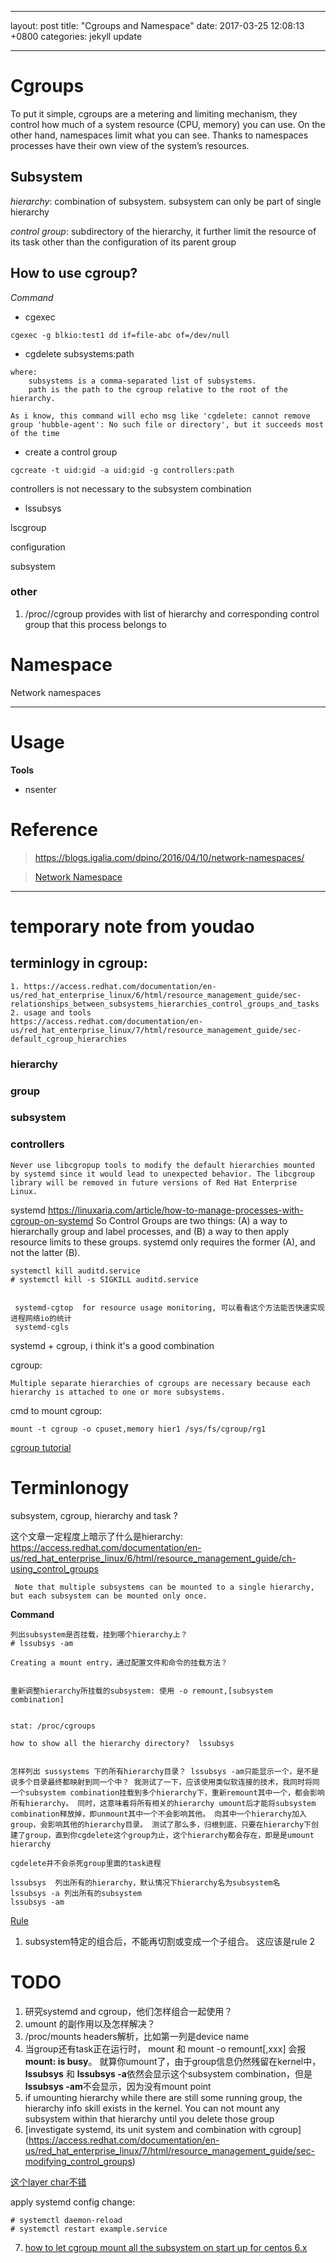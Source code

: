 

---

layout: post
title:  "Cgroups and Namespace"
date:   2017-03-25 12:08:13 +0800
categories: jekyll update

---

# Cgroups

To put it simple, cgroups are a metering and limiting mechanism, they control 
how much of a system resource (CPU, memory) you can use. On the other hand, 
namespaces limit what you can see. Thanks to namespaces processes have their 
own view of the system’s resources.

## Subsystem

*hierarchy*: combination of subsystem. subsystem can only be part of single hierarchy

*control group*: subdirectory of the hierarchy, it further limit the resource of its task other than the configuration of its parent group


## How to use cgroup?

*Command*

- cgexec
```
cgexec -g blkio:test1 dd if=file-abc of=/dev/null
```

- cgdelete subsystems:path
```
where:
    subsystems is a comma‑separated list of subsystems.
    path is the path to the cgroup relative to the root of the hierarchy.

As i know, this command will echo msg like 'cgdelete: cannot remove group 'hubble-agent': No such file or directory', but it succeeds most of the time
```

- create a control group
```
cgcreate -t uid:gid -a uid:gid -g controllers:path
```
controllers is not necessary to the subsystem combination


- lssubsys

lscgroup

configuration

subsystem


### other

1. /proc/<pid>/cgroup provides with list of hierarchy and corresponding control group that this process belongs to


# Namespace

Network namespaces



---


# Usage

**Tools**
- nsenter


# Reference

> https://blogs.igalia.com/dpino/2016/04/10/network-namespaces/

> [Network Namespace](http://cizixs.com/2017/02/10/network-virtualization-network-namespace)









---

# temporary note from youdao




## terminlogy in cgroup:
    1. https://access.redhat.com/documentation/en-us/red_hat_enterprise_linux/6/html/resource_management_guide/sec-relationships_between_subsystems_hierarchies_control_groups_and_tasks
    2. usage and tools
    https://access.redhat.com/documentation/en-us/red_hat_enterprise_linux/7/html/resource_management_guide/sec-default_cgroup_hierarchies
    
### hierarchy
### group
### subsystem
### controllers
    
    
    
    Never use libcgropup tools to modify the default hierarchies mounted by systemd since it would lead to unexpected behavior. The libcgroup library will be removed in future versions of Red Hat Enterprise Linux. 


systemd  https://linuxaria.com/article/how-to-manage-processes-with-cgroup-on-systemd 
    So Control Groups are two things: (A) a way to hierarchally group and label processes, and (B) a way to then apply resource limits to these groups. systemd only requires the former (A), and not the latter (B).
    
    systemctl kill auditd.service
    # systemctl kill -s SIGKILL auditd.service
    
    
     systemd-cgtop  for resource usage monitoring, 可以看看这个方法能否快速实现进程网络io的统计
     systemd-cgls


systemd + cgroup, i think it's a good combination


cgroup:
```
Multiple separate hierarchies of cgroups are necessary because each hierarchy is attached to one or more subsystems.
```


cmd to mount cgroup:
```
mount -t cgroup -o cpuset,memory hier1 /sys/fs/cgroup/rg1
```

[cgroup tutorial](https://access.redhat.com/documentation/en-us/red_hat_enterprise_linux/6/html/resource_management_guide/sec-relationships_between_subsystems_hierarchies_control_groups_and_tasks)




# Terminlonogy

subsystem, cgroup, hierarchy and task ?

这个文章一定程度上暗示了什么是hierarchy: https://access.redhat.com/documentation/en-us/red_hat_enterprise_linux/6/html/resource_management_guide/ch-using_control_groups
```
 Note that multiple subsystems can be mounted to a single hierarchy, but each subsystem can be mounted only once. 
```

**Command**
```
列出subsystem是否挂载，挂到哪个hierarchy上？
# lssubsys -am

Creating a mount entry，通过配置文件和命令的挂载方法？


重新调整hierarchy所挂载的subsystem: 使用 -o remount,[subsystem combination]


stat: /proc/cgroups

how to show all the hierarchy directory?  lssubsys


怎样列出 sussystems 下的所有hierarchy目录？ lssubsys -am只能显示一个，是不是说多个目录最终都映射到同一个中？ 我测试了一下，应该使用类似软连接的技术，我同时将同一个subsystem combination挂载到多个hierarchy下，重新remount其中一个，都会影响所有hierarchy。 同时，这意味着将所有相关的hierarchy umount后才能将subsystem combination释放掉，即unmount其中一个不会影响其他。 向其中一个hierarchy加入group，会影响其他的hierarchy目录。 测试了那么多，归根到底，只要在hierarchy下创建了group，直到你cgdelete这个group为止，这个hierarchy都会存在，即是是umount hierarchy

cgdelete并不会杀死group里面的task进程

lssubsys  列出所有的hierarchy，默认情况下hierarchy名为subsystem名
lssubsys -a 列出所有的subsystem
lssubsys -am
```

[Rule](https://access.redhat.com/documentation/en-us/red_hat_enterprise_linux/6/html/resource_management_guide/sec-relationships_between_subsystems_hierarchies_control_groups_and_tasks)

1. subsystem特定的组合后，不能再切割或变成一个子组合。  这应该是rule 2


# TODO

1. 研究systemd and cgroup，他们怎样组合一起使用？
2. umount <hierarchy>的副作用以及怎样解决？
3. /proc/mounts  headers解析，比如第一列是device name
4. 当group还有task正在运行时， mount 和 mount -o remount[,xxx] 会报 **mount: <hierarchy dir> is busy**。 就算你umount了，由于group信息仍然残留在kernel中，**lssubsys** 和 **lssubsys -a**依然会显示这个subsystem combination，但是 **lssubsys -am**不会显示，因为没有mount point
5. if umounting hierarchy while there are still some running group, the hierarchy info skill exists in the kernel. You can not mount any subsystem within that hierarchy until you delete those group
6. [investigate systemd, its unit system and combination with cgroup] (https://access.redhat.com/documentation/en-us/red_hat_enterprise_linux/7/html/resource_management_guide/sec-modifying_control_groups)

[这个layer char不错](https://en.wikipedia.org/wiki/Systemd)

apply systemd config change:
```
# systemctl daemon-reload
# systemctl restart example.service
```

7. [how to let cgroup mount all the subsystem on start up for centos 6.x](https://www.digitalocean.com/community/tutorials/how-to-limit-resources-using-cgroups-on-centos-6)
